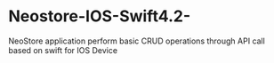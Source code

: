 # Neostore-IOS-Swift4.2-
NeoStore application perform basic CRUD operations through API call based on swift for IOS Device
